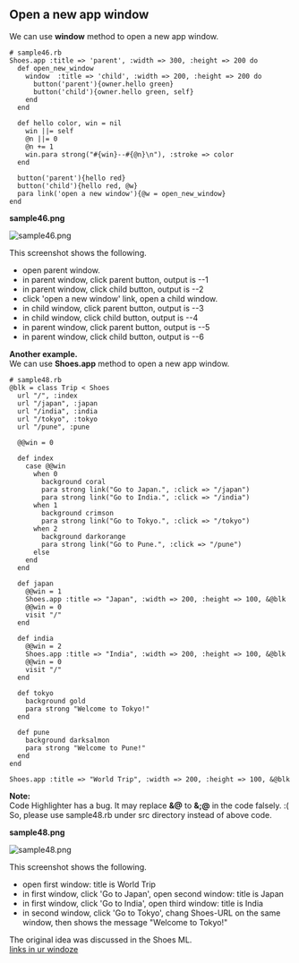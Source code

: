 Open a new app window
---------------------

We can use **window** method to open a new app window.

	# sample46.rb
	Shoes.app :title => 'parent', :width => 300, :height => 200 do
	  def open_new_window
	    window  :title => 'child', :width => 200, :height => 200 do
	      button('parent'){owner.hello green}
	      button('child'){owner.hello green, self}
	    end
	  end
	  
	  def hello color, win = nil
	    win ||= self
	    @n ||= 0
	    @n += 1
	    win.para strong("#{win}--#{@n}\n"), :stroke => color
	  end
	  
	  button('parent'){hello red}
	  button('child'){hello red, @w}
	  para link('open a new window'){@w = open_new_window}
	end

**sample46.png**

![sample46.png](http://www.rin-shun.com/rubylearning/shoes/shoes_tutorial_html/images/sample46.png) <!-- patch -->

This screenshot shows the following.
+ open parent window.
+ in parent window, click parent button, output is --1
+ in parent window, click child button, output is --2
+ click 'open a new window' link, open a child window.
+ in child window, click parent button, output is --3
+ in child window, click child button, output is --4
+ in parent window, click parent button, output is --5
+ in parent window, click child button, output is --6



**Another example.** <br>
We can use **Shoes.app** method to open a new app window.

	# sample48.rb
	@blk = class Trip < Shoes
	  url "/", :index
	  url "/japan", :japan
	  url "/india", :india
	  url "/tokyo", :tokyo
	  url "/pune", :pune
	  
	  @@win = 0
	
	  def index 
	    case @@win
	      when 0
	        background coral
	        para strong link("Go to Japan.", :click => "/japan")
	        para strong link("Go to India.", :click => "/india")
	      when 1
	        background crimson
	        para strong link("Go to Tokyo.", :click => "/tokyo")
	      when 2
	        background darkorange
	        para strong link("Go to Pune.", :click => "/pune")
	      else
	    end
	  end
	
	  def japan
	    @@win = 1
	    Shoes.app :title => "Japan", :width => 200, :height => 100, &@blk
	    @@win = 0
	    visit "/"
	  end
	
	  def india
	    @@win = 2
	    Shoes.app :title => "India", :width => 200, :height => 100, &@blk
	    @@win = 0
	    visit "/"
	  end
	
	  def tokyo
	    background gold
	    para strong "Welcome to Tokyo!"
	  end
	  
	  def pune
	    background darksalmon
	    para strong "Welcome to Pune!"
	  end
	end
	
	Shoes.app :title => "World Trip", :width => 200, :height => 100, &@blk


__Note:__ <br>
Code Highlighter has a bug. It may replace __&@__ to __&;@__ in the code falsely. :( <br>
So, please use sample48.rb under src directory instead of above code. <br>


**sample48.png**

![sample48.png](http://www.rin-shun.com/rubylearning/shoes/shoes_tutorial_html/images/sample48.png) <!-- patch -->

This screenshot shows the following.
+ open first window: title is World Trip
+ in first window, click 'Go to Japan', open second window: title is Japan
+ in first window, click 'Go to India', open third window: title is India
+ in second window, click 'Go to Tokyo', chang Shoes-URL on the same window, then shows the message "Welcome to Tokyo!"


The original idea was discussed in the Shoes ML. <br>
[links in ur windoze](http://www.mail-archive.com/shoes@code.whytheluckystiff.net/msg02404.html)
